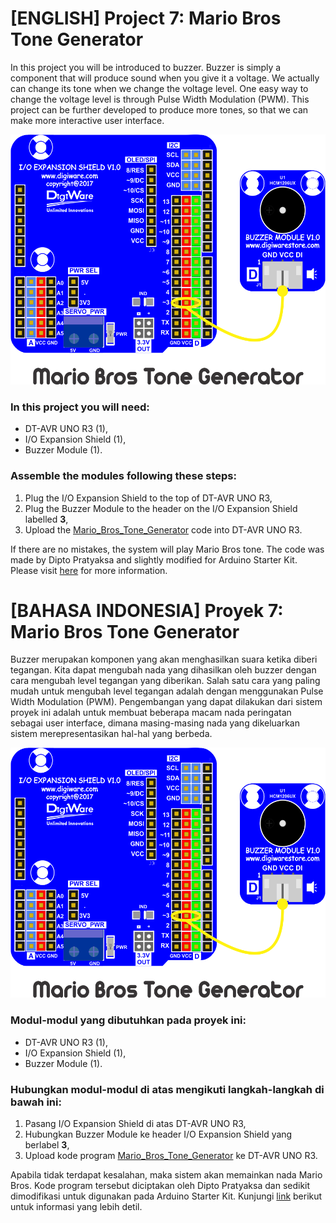 # [ENGLISH] Project 7: Mario Bros Tone Generator
In this project you will be introduced to buzzer. Buzzer is simply a component that will produce sound when you give it a voltage. We actually can change its tone when we change the voltage level. One easy way to change the voltage level is through Pulse Width Modulation (PWM). This project can be further developed to produce more tones, so that we can make more interactive user interface.

<img src="/images/Mario_Bros_Tone_Generator.png" height="400">

### In this project you will need:
* DT-AVR UNO R3 (1),
* I/O Expansion Shield (1),
* Buzzer Module (1).

### Assemble the modules following these steps:
1. Plug the I/O Expansion Shield to the top of DT-AVR UNO R3,
2. Plug the Buzzer Module to the header on the I/O Expansion Shield labelled **3**,
3. Upload the [Mario_Bros_Tone_Generator](/07_Mario_Bros_Tone_Generator/Mario_Bros_Tone_Generator) code into DT-AVR UNO R3.

If there are no mistakes, the system will play Mario Bros tone. The code was made by Dipto Pratyaksa and slightly modified for Arduino Starter Kit. Please visit [here](http://www.princetronics.com/supermariothemesong/) for more information.

# [BAHASA INDONESIA] Proyek 7: Mario Bros Tone Generator
Buzzer merupakan komponen yang akan menghasilkan suara ketika diberi tegangan. Kita dapat mengubah nada yang dihasilkan oleh buzzer dengan cara mengubah level tegangan yang diberikan. Salah satu cara yang paling mudah untuk mengubah level tegangan adalah dengan menggunakan Pulse Width Modulation (PWM). Pengembangan yang dapat dilakukan dari sistem proyek ini adalah untuk membuat beberapa macam nada peringatan sebagai user interface, dimana masing-masing nada yang dikeluarkan sistem merepresentasikan hal-hal yang berbeda.

<img src="/images/Mario_Bros_Tone_Generator.png" height="400">

### Modul-modul yang dibutuhkan pada proyek ini:
* DT-AVR UNO R3 (1),
* I/O Expansion Shield (1),
* Buzzer Module (1).

### Hubungkan modul-modul di atas mengikuti langkah-langkah di bawah ini:
1. Pasang I/O Expansion Shield di atas DT-AVR UNO R3,
2. Hubungkan Buzzer Module ke header I/O Expansion Shield yang berlabel **3**,
3. Upload kode program [Mario_Bros_Tone_Generator](/07_Mario_Bros_Tone_Generator/Mario_Bros_Tone_Generator) ke DT-AVR UNO R3.

Apabila tidak terdapat kesalahan, maka sistem akan memainkan nada Mario Bros. Kode program tersebut diciptakan oleh Dipto Pratyaksa dan sedikit dimodifikasi untuk digunakan pada Arduino Starter Kit. Kunjungi [link](http://www.princetronics.com/supermariothemesong/) berikut untuk informasi yang lebih detil.
